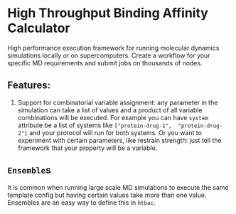 
# High Throughput Binding Affinity Calculator 

High performance execution framework for running molecular dynamics simulations locally or
on supercomputers. Create a workflow for your specific MD requirements and submit jobs on
thousands of nodes. 

## Features:

1. Support for combinatorial variable assignment: any parameter in the simulation can
take a list of values and a product of all variable combinations will be executed. For 
example you can have `system` attribute be a list of systems like `["protein-drug-1", 
"protein-drug-2"]` and your protocol will run for both systems. Or you want to experiment 
with certain parameters, like restrain strength: just tell the framework that your 
property will be a variable. 


## `Ensemble`s

It is common when running large scale MD simulations to execute the same template config
but having certain values take more than one value. Ensembles are an easy way to define
this in `htbac`.
